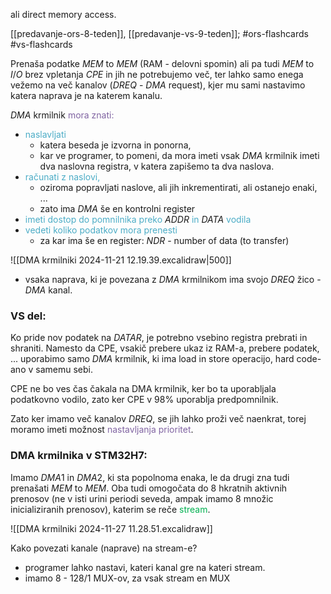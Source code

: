 ali direct memory access.

[[predavanje-ors-8-teden]], [[predavanje-vs-9-teden]]; #ors-flashcards #vs-flashcards 

Prenaša podatke $MEM$ to $MEM$ (RAM - delovni spomin) ali pa tudi $MEM$ to $I/O$ brez vpletanja $CPE$ in jih ne potrebujemo več, ter lahko samo enega vežemo na več kanalov ($DREQ$ - $DMA$ request), kjer mu sami nastavimo katera naprava je na katerem kanalu.

$DMA$ krmilnik <font color="#8064a2">mora znati:</font>
- <font color="#4bacc6">naslavljati</font> 
	- katera beseda je izvorna in ponorna,
	- kar ve programer, to pomeni, da mora imeti vsak $DMA$ krmilnik imeti dva naslovna registra, v katera zapišemo ta dva naslova.
- <font color="#4bacc6">računati z naslovi,</font>
	- oziroma popravljati naslove, ali jih inkrementirati, ali ostanejo enaki, ...
	- zato ima $DMA$ še en kontrolni register 
- <font color="#4bacc6">imeti dostop do pomnilnika preko</font> $ADDR$ <font color="#4bacc6">in</font> $DATA$ <font color="#4bacc6">vodila</font>
- <font color="#4bacc6">vedeti koliko podatkov mora prenesti</font>
	- za kar ima še en register: $NDR$ - number of data (to transfer)

![[DMA krmilniki 2024-11-21 12.19.39.excalidraw|500]]

- vsaka naprava, ki je povezana z $DMA$ krmilnikom ima svojo $DREQ$ žico - $DMA$ kanal.

### VS del:
Ko pride nov podatek na $DATAR$, je potrebno vsebino registra prebrati in shraniti. Namesto da CPE, vsakič prebere ukaz iz RAM-a, prebere podatek, ... uporabimo samo $DMA$ krmilnik, ki ima load in store operacijo, hard code-ano v samemu sebi. 

CPE ne bo ves čas čakala na DMA krmilnik, ker bo ta uporabljala podatkovno vodilo, zato ker CPE v $98\%$ uporablja predpomnilnik.

Zato ker imamo več kanalov $DREQ$, se jih lahko proži več naenkrat, torej moramo imeti možnost <font color="#8064a2">nastavljanja prioritet</font>.

### DMA krmilnika v STM32H7:
Imamo $DMA1$ in $DMA2$, ki sta popolnoma enaka, le da drugi zna tudi prenašati $MEM$ to $MEM$. Oba tudi omogočata do 8 hkratnih aktivnih prenosov (ne v isti urini periodi seveda, ampak imamo 8 množic inicializiranih prenosov), katerim se reče <font color="#00b050">stream</font>.

![[DMA krmilniki 2024-11-27 11.28.51.excalidraw]]

Kako povezati kanale (naprave) na stream-e?
- programer lahko nastavi, kateri kanal gre na kateri stream.
- imamo 8 - 128/1 MUX-ov, za vsak stream en MUX